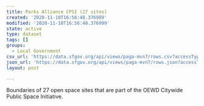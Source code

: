 ```yaml
---
title: Parks Alliance CPSI (27 sites)
created: '2020-11-10T16:56:48.376989'
modified: '2020-11-10T16:56:48.376999'
state: active
type: dataset
tags: []
groups:
  - Local Government
csv_url: 'https://data.sfgov.org/api/views/paga-mvn7/rows.csv?accessType=DOWNLOAD'
json_url: 'https://data.sfgov.org/api/views/paga-mvn7/rows.json?accessType=DOWNLOAD'
layout: post

---
```

Boundaries of 27 open space sites that are part of the OEWD Citywide Public Space Initiative.
